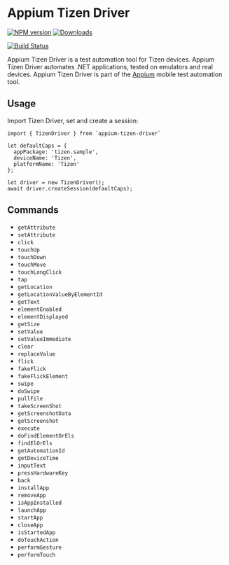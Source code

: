 # Appium Tizen Driver

[![NPM version](http://img.shields.io/npm/v/appium-tizen-driver.svg)](https://npmjs.org/package/appium-tizen-driver)
[![Downloads](http://img.shields.io/npm/dm/appium-tizen-driver.svg)](https://npmjs.org/package/appium-tizen-driver)

[![Build Status](https://api.travis-ci.org/Samsung/appium-tizen-driver.png?branch=master)](https://travis-ci.org/Samsung/appium-tizen-driver)

Appium Tizen Driver is a test automation tool for Tizen devices. Appium Tizen Driver automates .NET applications, tested on emulators and real devices. Appium Tizen Driver is part of the [Appium](https://github.com/appium/appium) mobile test automation tool.

## Usage
Import Tizen Driver, set and create a session:

```
import { TizenDriver } from `appium-tizen-driver`

let defaultCaps = {
  appPackage: 'tizen.sample',
  deviceName: 'Tizen',
  platformName: 'Tizen'
};

let driver = new TizenDriver();
await driver.createSession(defaultCaps);
```

## Commands
- `getAttribute`
- `setAttribute`
- `click`
- `touchUp`
- `touchDown`
- `touchMove`
- `touchLongClick`
- `tap`
- `getLocation`
- `getLocationValueByElementId`
- `getText`
- `elementEnabled`
- `elementDisplayed`
- `getSize`
- `setValue`
- `setValueImmediate`
- `clear`
- `replaceValue`
- `flick`
- `fakeFlick`
- `fakeFlickElement`
- `swipe`
- `doSwipe`
- `pullFile`
- `takeScreenShot`
- `getScreenshotData`
- `getScreenshot`
- `execute`
- `doFindElementOrEls`
- `findElOrEls`
- `getAutomationId`
- `getDeviceTime`
- `inputText`
- `pressHardwareKey`
- `back`
- `installApp`
- `removeApp`
- `isAppInstalled`
- `launchApp`
- `startApp`
- `closeApp`
- `isStartedApp`
- `doTouchAction`
- `performGesture`
- `performTouch`
